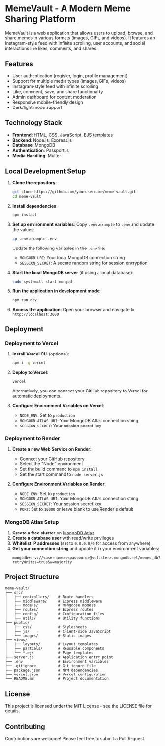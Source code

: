 # MemeVault - A Modern Meme Sharing Platform

MemeVault is a web application that allows users to upload, browse, and share memes in various formats (images, GIFs, and videos). It features an Instagram-style feed with infinite scrolling, user accounts, and social interactions like likes, comments, and shares.

## Features

- User authentication (register, login, profile management)
- Support for multiple media types (images, GIFs, videos)
- Instagram-style feed with infinite scrolling
- Like, comment, save, and share functionality
- Admin dashboard for content moderation
- Responsive mobile-friendly design
- Dark/light mode support

## Technology Stack

- **Frontend**: HTML, CSS, JavaScript, EJS templates
- **Backend**: Node.js, Express.js
- **Database**: MongoDB
- **Authentication**: Passport.js
- **Media Handling**: Multer

## Local Development Setup

1. **Clone the repository**:
   ```bash
   git clone https://github.com/yourusername/meme-vault.git
   cd meme-vault
   ```

2. **Install dependencies**:
   ```bash
   npm install
   ```

3. **Set up environment variables**:
   Copy `.env.example` to `.env` and update the values:
   ```bash
   cp .env.example .env
   ```
   
   Update the following variables in the `.env` file:
   - `MONGODB_URI`: Your local MongoDB connection string
   - `SESSION_SECRET`: A secure random string for session encryption

4. **Start the local MongoDB server** (if using a local database):
   ```bash
   sudo systemctl start mongod
   ```

5. **Run the application in development mode**:
   ```bash
   npm run dev
   ```

6. **Access the application**:
   Open your browser and navigate to `http://localhost:3000`

## Deployment

### Deployment to Vercel

1. **Install Vercel CLI** (optional):
   ```bash
   npm i -g vercel
   ```

2. **Deploy to Vercel**:
   ```bash
   vercel
   ```
   
   Alternatively, you can connect your GitHub repository to Vercel for automatic deployments.

3. **Configure Environment Variables on Vercel**:
   - `NODE_ENV`: Set to `production`
   - `MONGODB_ATLAS_URI`: Your MongoDB Atlas connection string
   - `SESSION_SECRET`: Your session secret key

### Deployment to Render

1. **Create a new Web Service on Render**:
   - Connect your GitHub repository
   - Select the "Node" environment
   - Set the build command to `npm install`
   - Set the start command to `node server.js`

2. **Configure Environment Variables on Render**:
   - `NODE_ENV`: Set to `production`
   - `MONGODB_ATLAS_URI`: Your MongoDB Atlas connection string
   - `SESSION_SECRET`: Your session secret key
   - `PORT`: Set to `10000` or leave blank to use Render's default

### MongoDB Atlas Setup

1. **Create a free cluster** on [MongoDB Atlas](https://www.mongodb.com/cloud/atlas/register)
2. **Create a database user** with read/write privileges
3. **Whitelist IP addresses** (set to `0.0.0.0/0` for access from anywhere)
4. **Get your connection string** and update it in your environment variables:
   ```
   mongodb+srv://<username>:<password>@<cluster>.mongodb.net/memes_db?retryWrites=true&w=majority
   ```

## Project Structure

```
meme-vault/
├── src/
│   ├── controllers/    # Route handlers
│   ├── middleware/     # Express middleware
│   ├── models/         # Mongoose models
│   ├── routes/         # Express routes
│   ├── config/         # Configuration files
│   └── utils/          # Utility functions
├── public/
│   ├── css/            # Stylesheets
│   ├── js/             # Client-side JavaScript
│   └── images/         # Static images
├── views/
│   ├── layouts/        # Layout templates
│   ├── partials/       # Reusable components
│   └── *.ejs           # Page templates
├── server.js           # Application entry point
├── .env                # Environment variables
├── .gitignore          # Git ignore file
├── package.json        # NPM dependencies
├── vercel.json         # Vercel configuration
└── README.md           # Project documentation
```

## License

This project is licensed under the MIT License - see the LICENSE file for details.

## Contributing

Contributions are welcome! Please feel free to submit a Pull Request.
